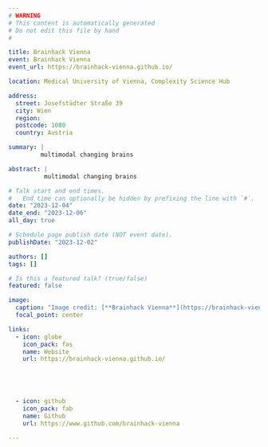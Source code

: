 ```yaml
---
# WARNING
# This content is automatically generated
# Do not edit this file by hand
#

title: Brainhack Vienna
event: Brainhack Vienna
event_url: https://brainhack-vienna.github.io/

location: Medical University of Vienna, Complexity Science Hub

address:
  street: Josefstädter Straße 39
  city: Wien
  region: 
  postcode: 1080
  country: Austria

summary: |
         multimodal changing brains

abstract: |
          multimodal changing brains

# Talk start and end times.
#   End time can optionally be hidden by prefixing the line with `#`.
date: "2023-12-04"
date_end: "2023-12-06"
all_day: true

# Schedule page publish date (NOT event date).
publishDate: "2023-12-02"

authors: []
tags: []

# Is this a featured talk? (true/false)
featured: false

image:
  caption: "Image credit: [**Brainhack Vienna**](https://brainhack-vienna.github.io/)"
  focal_point: center

links:
  - icon: globe
    icon_pack: fas
    name: Website
    url: https://brainhack-vienna.github.io/





  - icon: github
    icon_pack: fab
    name: Github
    url: https://www.github.com/brainhack-vienna

---
```


